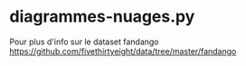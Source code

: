 # diagrammes-nuages.py

Pour plus d'info sur le dataset fandango
https://github.com/fivethirtyeight/data/tree/master/fandango

